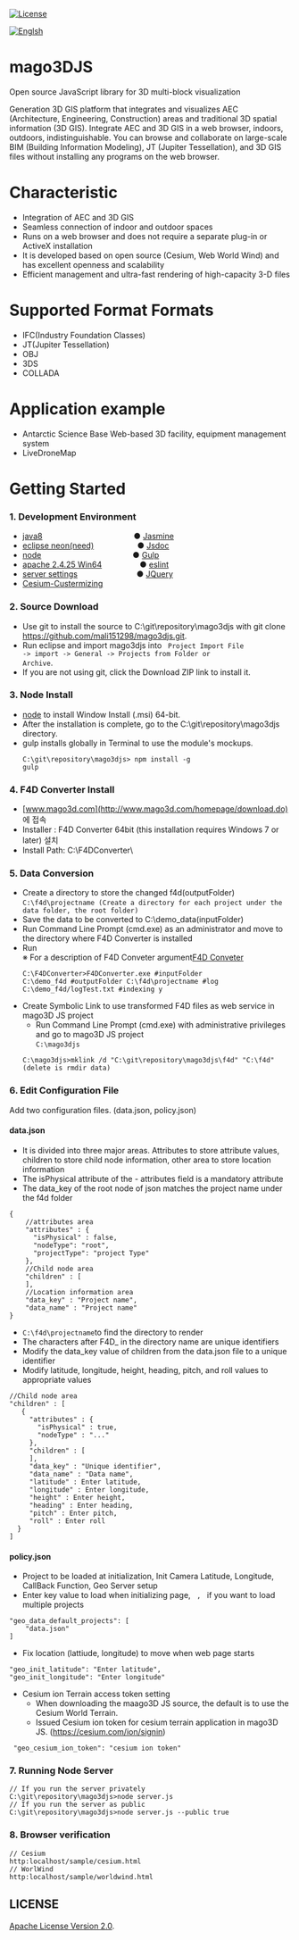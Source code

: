 [![License](https://img.shields.io/badge/License-Apache%202.0-brightgreen.svg)](http://www.apache.org/licenses/LICENSE-2.0.html)


[![Englsh](https://img.shields.io/badge/language-English-orange.svg)](#english)

# <a name="english"></a>mago3DJS
Open source JavaScript library for 3D multi-block visualization

Generation 3D GIS platform that integrates and visualizes AEC (Architecture, Engineering, Construction) areas and traditional 3D spatial information (3D GIS). Integrate AEC and 3D GIS in a web browser, indoors, outdoors, indistinguishable. You can browse and collaborate on large-scale BIM (Building Information Modeling), JT (Jupiter Tessellation), and 3D GIS files without installing any programs on the web browser.

# Characteristic
- Integration of AEC and 3D GIS
- Seamless connection of indoor and outdoor spaces
- Runs on a web browser and does not require a separate plug-in or ActiveX installation
- It is developed based on open source (Cesium, Web World Wind) and has excellent openness and scalability
- Efficient management and ultra-fast rendering of high-capacity 3-D files

# Supported Format Formats

- IFC(Industry Foundation Classes)
- JT(Jupiter Tessellation)
- OBJ
- 3DS
- COLLADA

# Application example
- Antarctic Science Base Web-based 3D facility, equipment management system
- LiveDroneMap


# Getting Started ###
### 1. Development Environment
 - [java8](http://www.oracle.com/technetwork/java/javase/downloads/index.html ) &emsp;&emsp;&emsp;&emsp;&emsp;&emsp;&emsp;&emsp;&emsp;&emsp;&nbsp;&nbsp;&nbsp;&nbsp; ● [Jasmine](https://github.com/mali151298/mago3djs/wiki/Test)
 - [eclipse neon(need)](https://www.eclipse.org/downloads/eclipse-packages/)
 &emsp;&emsp;&emsp;&emsp;&emsp; ● [Jsdoc](https://github.com/mali151298/mago3djs/wiki/Documentation)
 - [node](https://nodejs.org/ko/download/) &emsp;&emsp;&emsp;&emsp;&emsp;&emsp;&emsp;&emsp;&emsp;&emsp;&nbsp;&nbsp;&nbsp;&nbsp; ● [Gulp](https://github.com/mali151298/mago3djs/wiki/Build)
 - [apache 2.4.25 Win64](https://www.apachelounge.com/download/)&emsp;&emsp;&emsp;&emsp;&nbsp;&nbsp; ● [eslint](https://github.com/mali151298/mago3djs/wiki/%EC%A0%95%EC%A0%81%EA%B2%80%EC%82%AC)
 - [server settings](https://github.com/mali151298/mago3djs/wiki/%EC%9B%B9%EC%84%9C%EB%B2%84-%EC%84%A4%EC%A0%95) &emsp;&emsp;&emsp;&emsp;&emsp;&emsp;&emsp; ● [JQuery](https://github.com/mali151298/mago3djs/wiki/Third-Party)
 - [Cesium-Custermizing](https://github.com/mali151298/mago3djs/wiki/Cesium-Custermizing)

### 2. Source Download
- Use git to install the source to C:\git\repository\mago3djs with git clone https://github.com/mali151298/mago3djs.git. <br>
- Run eclipse and import mago3djs into <code> Project Import File -> import -> General -> Projects from Folder or Archive</code>.
- If you are not using git, click the Download ZIP link to install it.


### 3. Node Install ###
- [node](https://nodejs.org/ko/download/) to install Window Install (.msi) 64-bit.
- After the installation is complete, go to the C:\git\repository\mago3djs directory.
- gulp installs globally in Terminal to use the module's mockups.<pre><code>C:\git\repository\mago3djs> npm install -g gulp</code></pre>

### 4. F4D Converter Install
- [www.mago3d.com](http://www.mago3d.com/homepage/download.do) 에 접속
- Installer : F4D Converter 64bit (this installation requires Windows 7 or later) 설치
- Install Path: C:\F4DConverter\ 

### 5. Data Conversion
- Create a directory to store the changed f4d(outputFolder) <br>
<code>C:\f4d\projectname (Create a directory for each project under the data folder, the root folder)</code>
- Save the data to be converted to C:\demo_data(inputFolder)
- Run Command Line Prompt (cmd.exe) as an administrator and move to the directory where F4D Converter is installed
- Run
<br>※ For a description of F4D Conveter argument[F4D Conveter](https://github.com/mali151298/F4DConverter)<pre><code>C:\F4DConverter>F4DConverter.exe #inputFolder C:\demo_f4d #outputFolder C:\f4d\projectname #log C:\demo_f4d/logTest.txt #indexing y</code></pre>
- Create Symbolic Link to use transformed F4D files as web service in mago3D JS project
  - Run Command Line Prompt (cmd.exe) with administrative privileges and go to mago3D JS project<br>
  <code>C:\mago3djs</code><br>
  <pre><code>C:\mago3djs>mklink /d "C:\git\repository\mago3djs\f4d" "C:\f4d" 
  (delete is rmdir data)</code></pre>

### 6. Edit Configuration File
Add two configuration files. (data.json, policy.json)
#### data.json
- It is divided into three major areas. Attributes to store attribute values, children to store child node information, other area to store location information
- The isPhysical attribute of the - attributes field is a mandatory attribute
- The data_key of the root node of json matches the project name under the f4d folder
<pre><code>{
    //attributes area
    "attributes" : {
      "isPhysical" : false,
      "nodeType": "root",
      "projectType": "project Type"
    },
    //Child node area
    "children" : [
    ],
    //Location information area
    "data_key" : "Project name",
    "data_name" : "Project name"
}</code></pre>
- <code>C:\f4d\projectname</code>to find the directory to render
- The characters after F4D_ in the directory name are unique identifiers
- Modify the data_key value of children from the data.json file to a unique identifier
- Modify latitude, longitude, height, heading, pitch, and roll values to appropriate values
<pre><code>//Child node area
"children" : [
   {
     "attributes" : {
       "isPhysical" : true,
       "nodeType" : "..."
     },
     "children" : [
     ],
     "data_key" : "Unique identifier",
     "data_name" : "Data name",
     "latitude" : Enter latitude,
     "longitude" : Enter longitude,
     "height" : Enter height,
     "heading" : Enter heading,
     "pitch" : Enter pitch,
     "roll" : Enter roll
  }
]
</code></pre>

#### policy.json
  - Project to be loaded at initialization, Init Camera Latitude, Longitude, CallBack Function, Geo Server setup
  - Enter key value to load when initializing page, <code> , </code> if you want to load multiple projects
  <pre><code>"geo_data_default_projects": [
    "data.json"
]</code></pre>

  - Fix location (lattiude, longitude) to move when web page starts
  <pre><code>"geo_init_latitude": "Enter latitude",
"geo_init_longitude": "Enter longitude"</code></pre>

  - Cesium ion Terrain access token setting
    - When downloading the maago3D JS source, the default is to use the Cesium World Terrain.
    - Issued Cesium ion token for cesium terrain application in mago3D JS. (https://cesium.com/ion/signin)
  <pre><code> "geo_cesium_ion_token": "cesium ion token" </code></pre>

### 7. Running Node Server
<pre><code>// If you run the server privately
C:\git\repository\mago3djs>node server.js
// If you run the server as public
C:\git\repository\mago3djs>node server.js --public true
</code></pre>

### 8. Browser verification
<pre><code>// Cesium
http:localhost/sample/cesium.html
// WorlWind
http:localhost/sample/worldwind.html</code></pre>

## LICENSE ##
[Apache License Version 2.0](http://www.apache.org/licenses/LICENSE-2.0.html).


<br><br>
